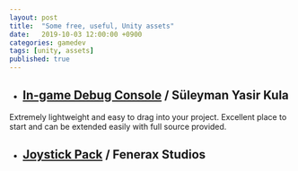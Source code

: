 ```yaml
---
layout: post
title:  "Some free, useful, Unity assets"
date:   2019-10-03 12:00:00 +0900
categories: gamedev
tags: [unity, assets]
published: true
---
```


- ## [In-game Debug Console](https://assetstore.unity.com/packages/tools/gui/in-game-debug-console-68068) / Süleyman Yasir Kula

Extremely lightweight and easy to drag into your project. Excellent place to start and can be extended easily with full source provided.

- ## [Joystick Pack](https://assetstore.unity.com/packages/tools/input-management/joystick-pack-107631) / Fenerax Studios